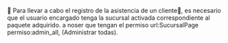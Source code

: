 
🚨 Para llevar a cabo el registro de la asistencia de un cliente🚨, es necesario que el usuario encargado tenga la sucursal activada correspondiente al paquete adquirido.
a noser que tengan el permiso url:SucursalPage permiso:admin_all, (Administrar todas).
